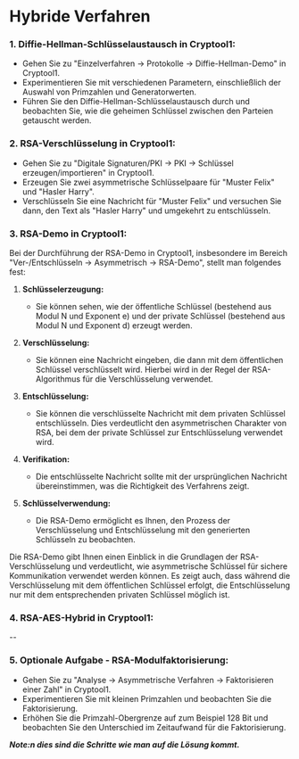 # Hybride Verfahren

### 1. Diffie-Hellman-Schlüsselaustausch in Cryptool1:

- Gehen Sie zu "Einzelverfahren → Protokolle → Diffie-Hellman-Demo" in Cryptool1.
- Experimentieren Sie mit verschiedenen Parametern, einschließlich der Auswahl von Primzahlen und Generatorwerten.
- Führen Sie den Diffie-Hellman-Schlüsselaustausch durch und beobachten Sie, wie die geheimen Schlüssel zwischen den Parteien getauscht werden.

### 2. RSA-Verschlüsselung in Cryptool1:

- Gehen Sie zu "Digitale Signaturen/PKI → PKI → Schlüssel erzeugen/importieren" in Cryptool1.
- Erzeugen Sie zwei asymmetrische Schlüsselpaare für "Muster Felix" und "Hasler Harry".
- Verschlüsseln Sie eine Nachricht für "Muster Felix" und versuchen Sie dann, den Text als "Hasler Harry" und umgekehrt zu entschlüsseln.

### 3. RSA-Demo in Cryptool1:

Bei der Durchführung der RSA-Demo in Cryptool1, insbesondere im Bereich "Ver-/Entschlüsseln → Asymmetrisch → RSA-Demo", stellt man folgendes fest:

1. **Schlüsselerzeugung:**
   - Sie können sehen, wie der öffentliche Schlüssel (bestehend aus Modul N und Exponent e) und der private Schlüssel (bestehend aus Modul N und Exponent d) erzeugt werden.

2. **Verschlüsselung:**
   - Sie können eine Nachricht eingeben, die dann mit dem öffentlichen Schlüssel verschlüsselt wird. Hierbei wird in der Regel der RSA-Algorithmus für die Verschlüsselung verwendet.

3. **Entschlüsselung:**
   - Sie können die verschlüsselte Nachricht mit dem privaten Schlüssel entschlüsseln. Dies verdeutlicht den asymmetrischen Charakter von RSA, bei dem der private Schlüssel zur Entschlüsselung verwendet wird.

4. **Verifikation:**
   - Die entschlüsselte Nachricht sollte mit der ursprünglichen Nachricht übereinstimmen, was die Richtigkeit des Verfahrens zeigt.

5. **Schlüsselverwendung:**
   - Die RSA-Demo ermöglicht es Ihnen, den Prozess der Verschlüsselung und Entschlüsselung mit den generierten Schlüsseln zu beobachten.

Die RSA-Demo gibt Ihnen einen Einblick in die Grundlagen der RSA-Verschlüsselung und verdeutlicht, wie asymmetrische Schlüssel für sichere Kommunikation verwendet werden können. Es zeigt auch, dass während die Verschlüsselung mit dem öffentlichen Schlüssel erfolgt, die Entschlüsselung nur mit dem entsprechenden privaten Schlüssel möglich ist.

### 4. RSA-AES-Hybrid in Cryptool1:

--

### 5. Optionale Aufgabe - RSA-Modulfaktorisierung:

- Gehen Sie zu "Analyse → Asymmetrische Verfahren → Faktorisieren einer Zahl" in Cryptool1.
- Experimentieren Sie mit kleinen Primzahlen und beobachten Sie die Faktorisierung.
- Erhöhen Sie die Primzahl-Obergrenze auf zum Beispiel 128 Bit und beobachten Sie den Unterschied im Zeitaufwand für die Faktorisierung.

***Note:n dies sind die Schritte wie man auf die Lösung kommt.***